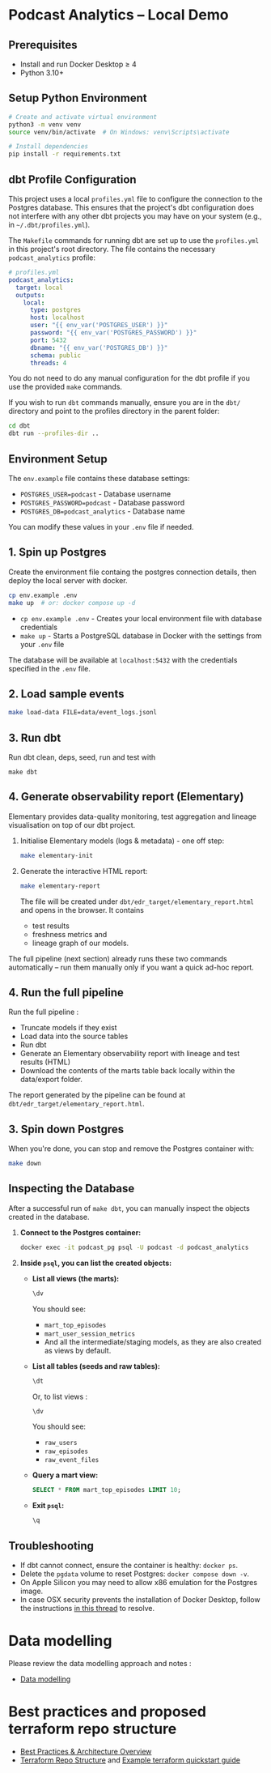 # Podcast Analytics – Local Demo

## Prerequisites

- Install and run Docker Desktop ≥ 4
- Python 3.10+

## Setup Python Environment

```bash
# Create and activate virtual environment
python3 -m venv venv
source venv/bin/activate  # On Windows: venv\Scripts\activate

# Install dependencies
pip install -r requirements.txt
```

## dbt Profile Configuration

This project uses a local `profiles.yml` file to configure the connection to the Postgres database. This ensures that the project's dbt configuration does not interfere with any other dbt projects you may have on your system (e.g., in `~/.dbt/profiles.yml`).

The `Makefile` commands for running dbt are set up to use the `profiles.yml` in this project's root directory. The file contains the necessary `podcast_analytics` profile:

```yaml
# profiles.yml
podcast_analytics:
  target: local
  outputs:
    local:
      type: postgres
      host: localhost
      user: "{{ env_var('POSTGRES_USER') }}"
      password: "{{ env_var('POSTGRES_PASSWORD') }}"
      port: 5432
      dbname: "{{ env_var('POSTGRES_DB') }}"
      schema: public
      threads: 4
```

You do not need to do any manual configuration for the dbt profile if you use the provided `make` commands.

If you wish to run `dbt` commands manually, ensure you are in the `dbt/` directory and point to the profiles directory in the parent folder:

```bash
cd dbt
dbt run --profiles-dir ..
```

## Environment Setup

The `env.example` file contains these database settings:

- `POSTGRES_USER=podcast` - Database username
- `POSTGRES_PASSWORD=podcast` - Database password
- `POSTGRES_DB=podcast_analytics` - Database name

You can modify these values in your `.env` file if needed.

## 1. Spin up Postgres

Create the environment file containg the postgres connection details, then deploy the local server with docker.

```bash
cp env.example .env
make up  # or: docker compose up -d
```

- `cp env.example .env` - Creates your local environment file with database credentials
- `make up` - Starts a PostgreSQL database in Docker with the settings from your `.env` file

The database will be available at `localhost:5432` with the credentials specified in the `.env` file.

## 2. Load sample events

```bash
make load-data FILE=data/event_logs.jsonl
```

## 3. Run dbt

Run dbt clean, deps, seed, run and test with

```
make dbt
```

## 4. Generate observability report (Elementary)

Elementary provides data-quality monitoring, test aggregation and lineage visualisation on top of our dbt project.

1. Initialise Elementary models (logs & metadata) - one off step:

   ```bash
   make elementary-init
   ```

2. Generate the interactive HTML report:

   ```bash
   make elementary-report
   ```

   The file will be created under `dbt/edr_target/elementary_report.html` and opens in the browser. It contains
    - test results
    - freshness metrics and 
    - lineage graph of our models.

The full pipeline (next section) already runs these two commands automatically – run them manually only if you want a
quick ad-hoc report.

## 4. Run the full pipeline

Run the full pipeline :

- Truncate models if they exist
- Load data into the source tables
- Run dbt
- Generate an Elementary observability report with lineage and test results (HTML)
- Download the contents of the marts table back locally within the data/export folder.

The report generated by the pipeline can be found at `dbt/edr_target/elementary_report.html`.

## 3. Spin down Postgres

When you're done, you can stop and remove the Postgres container with:

```bash
make down
```

## Inspecting the Database

After a successful run of `make dbt`, you can manually inspect the objects created in the database.

1.  **Connect to the Postgres container:**

    ```bash
    docker exec -it podcast_pg psql -U podcast -d podcast_analytics
    ```

2.  **Inside `psql`, you can list the created objects:**

    - **List all views (the marts):**

      ```bash
      \dv
      ```

      You should see:

      - `mart_top_episodes`
      - `mart_user_session_metrics`
      - And all the intermediate/staging models, as they are also created as views by default.

    - **List all tables (seeds and raw tables):**

      ```sql
      \dt
      ```

      Or, to list views :

      ```sql
      \dv
      ```

      You should see:

      - `raw_users`
      - `raw_episodes`
      - `raw_event_files`

    - **Query a mart view:**

      ```sql
      SELECT * FROM mart_top_episodes LIMIT 10;
      ```

    - **Exit `psql`:**
      ```sql
      \q
      ```

## Troubleshooting

- If dbt cannot connect, ensure the container is healthy: `docker ps`.
- Delete the `pgdata` volume to reset Postgres: `docker compose down -v`.
- On Apple Silicon you may need to allow x86 emulation for the Postgres image.
- In case OSX security prevents the installation of Docker Desktop, follow the instructions [in this thread](https://github.com/docker/for-mac/issues/7520#issuecomment-2578291149) to resolve.


# Data modelling
Please review the data modelling approach and notes : 
- [Data modelling](docs/DATA_MODELLING.md)
# Best practices and proposed terraform repo structure

- [Best Practices & Architecture Overview](docs/BEST_PRACTICES.md)
- [Terraform Repo Structure](docs/terraform_repo_structure.md) and [Example terraform quickstart guide](terraform/README.md)
